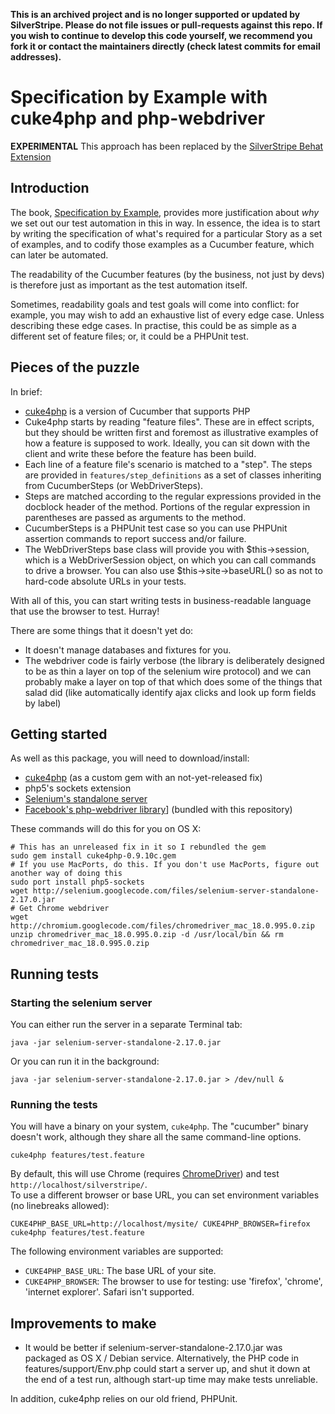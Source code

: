 **This is an archived project and is no longer supported or updated by SilverStripe.
Please do not file issues or pull-requests against this repo. 
If you wish to continue to develop this code yourself, 
we recommend you fork it or contact the maintainers directly
(check latest commits for email addresses).**

# Specification by Example with cuke4php and php-webdriver

**EXPERIMENTAL** This approach has been replaced by the [SilverStripe Behat Extension](https://github.com/silverstripe-labs/silverstripe-behat-extension/)

## Introduction

The book, [Specification by Example](http://specificationbyexample.com/key_ideas.html), provides more justification about _why_ we set out our test automation in this in way.  In essence, the idea is to start by writing the specification of what's required for a particular Story as a set of examples, and to codify those examples as a Cucumber feature, which can later be automated.

The readability of the Cucumber features (by the business, not just by devs) is therefore just as important as the test automation itself.

Sometimes, readability goals and test goals will come into conflict: for example, you may wish to add an exhaustive list of every edge case.  Unless describing these edge cases.  In practise, this could be as simple as a different set of feature files; or, it could be a PHPUnit test.

## Pieces of the puzzle

In brief:

 * [cuke4php](https://github.com/olbrich/cuke4php) is a version of Cucumber that supports PHP
 * Cuke4php starts by reading "feature files".  These are in effect scripts, but they should be written first and foremost as illustrative examples of how a feature is supposed to work.  Ideally, you can sit down with the client and write these before the feature has been build.
 * Each line of a feature file's scenario is matched to a "step".  The steps are provided in `features/step_definitions` as a set of classes inheriting from CucumberSteps (or WebDriverSteps).
 * Steps are matched according to the regular expressions provided in the docblock header of the method.  Portions of the regular expression in parentheses are passed as arguments to the method.
 * CucumberSteps is a PHPUnit test case so you can use PHPUnit assertion commands to report success and/or failure.
 * The WebDriverSteps base class will provide you with $this->session, which is a WebDriverSession object, on which you can call commands to drive a browser.  You can also use $this->site->baseURL() so as not to hard-code absolute URLs in your tests.

With all of this, you can start writing tests in business-readable language that use the browser to test. Hurray!

There are some things that it doesn't yet do:

 * It doesn't manage databases and fixtures for you.
 * The webdriver code is fairly verbose (the library is deliberately designed to be as thin a layer on top of the selenium wire protocol) and we can probably make a layer on top of that which does some of the things that salad did (like automatically identify ajax clicks and look up form fields by label)

## Getting started

As well as this package, you will need to download/install:

 * [cuke4php](https://github.com/olbrich/cuke4php) (as a custom gem with an not-yet-released fix) 
 * php5's sockets extension
 * [Selenium's standalone server](http://code.google.com/p/selenium/downloads/list)
 * [Facebook's php-webdriver library](https://github.com/facebook/php-webdriver)] (bundled with this repository)

These commands will do this for you on OS X:

	# This has an unreleased fix in it so I rebundled the gem
	sudo gem install cuke4php-0.9.10c.gem
	# If you use MacPorts, do this. If you don't use MacPorts, figure out another way of doing this
	sudo port install php5-sockets
	wget http://selenium.googlecode.com/files/selenium-server-standalone-2.17.0.jar
	# Get Chrome webdriver
	wget http://chromium.googlecode.com/files/chromedriver_mac_18.0.995.0.zip
	unzip chromedriver_mac_18.0.995.0.zip -d /usr/local/bin && rm chromedriver_mac_18.0.995.0.zip

## Running tests

### Starting the selenium server

You can either run the server in a separate Terminal tab:

	java -jar selenium-server-standalone-2.17.0.jar

Or you can run it in the background:

	java -jar selenium-server-standalone-2.17.0.jar > /dev/null &

### Running the tests

You will have a binary on your system, `cuke4php`.  The "cucumber" binary doesn't work, although they share all the same command-line options.

	cuke4php features/test.feature

By default, this will use Chrome (requires [ChromeDriver](http://code.google.com/p/selenium/wiki/ChromeDriver)) and test	`http://localhost/silverstripe/`.  
To use a different browser or base URL, you can set environment variables (no linebreaks allowed):

	CUKE4PHP_BASE_URL=http://localhost/mysite/ CUKE4PHP_BROWSER=firefox cuke4php features/test.feature

The following environment variables are supported:

 * `CUKE4PHP_BASE_URL`: The base URL of your site.
 * `CUKE4PHP_BROWSER`: The browser to use for testing: use 'firefox', 'chrome', 'internet explorer'.  Safari isn't supported.

## Improvements to make
	
 * It would be better if selenium-server-standalone-2.17.0.jar was packaged as OS X / Debian service.  Alternatively, the PHP code in features/support/Env.php could start a server up, and shut it down at the end of a test run, although start-up time may make tests unreliable.

In addition, cuke4php relies on our old friend, PHPUnit.
